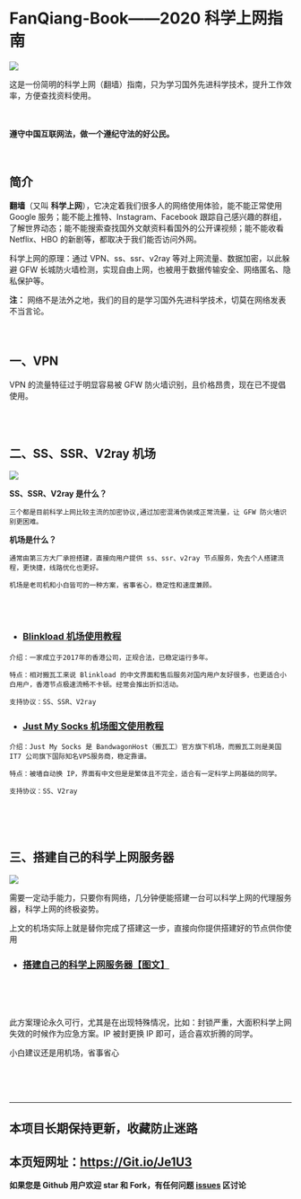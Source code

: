 # FanQiang-Book——2020 科学上网指南

![](https://github.com/xiaoming-ssr/FanQiang-Book/blob/master/1.jpg)

这是一份简明的科学上网（翻墙）指南，只为学习国外先进科学技术，提升工作效率，方便查找资料使用。
<br/>
<br/>
<br/>

**遵守中国互联网法，做一个遵纪守法的好公民。**

<br/>

## 简介
**翻墙**（又叫 **科学上网**），它决定着我们很多人的网络使用体验，能不能正常使用 Google 服务；能不能上推特、Instagram、Facebook 跟踪自己感兴趣的群组，了解世界动态；能不能搜索查找国外文献资料看国外的公开课视频；能不能收看 Netflix、HBO 的新剧等，都取决于我们能否访问外网。

科学上网的原理：通过 VPN、ss、ssr、v2ray 等对上网流量、数据加密，以此躲避 GFW 长城防火墙检测，实现自由上网，也被用于数据传输安全、网络匿名、隐私保护等。

**注：** 网络不是法外之地，我们的目的是学习国外先进科学技术，切莫在网络发表不当言论。
<br/>
<br/>
<br/>

<span id="1">一、VPN</span>
-------------
VPN 的流量特征过于明显容易被 GFW 防火墙识别，且价格昂贵，现在已不提倡使用。

<br/>
<br/>

<span id="2">二、SS、SSR、V2ray 机场</span>
-------------
![](https://github.com/xiaoming-ssr/FanQiang-Book/blob/master/2.png)

****SS、SSR、V2ray 是什么？****

```三个都是目前科学上网比较主流的加密协议,通过加密混淆伪装成正常流量，让 GFW 防火墙识别更困难。```

****机场是什么？****

```通常由第三方大厂承担搭建，直接向用户提供 ss、ssr、v2ray 节点服务，免去个人搭建流程，更快捷，线路优化也更好。```

```机场是老司机和小白皆可的一种方案，省事省心，稳定性和速度兼顾。```

<br/>
<br/>


+ ### [Blinkload 机场使用教程](https://github.com/xiaoming-ssr/FanQiang-Book/wiki/Blinkload-%E6%9C%BA%E5%9C%BA%E2%80%94%E2%80%94%E4%BD%BF%E7%94%A8%E6%95%99%E7%A8%8B)

```介绍：一家成立于2017年的香港公司，正规合法，已稳定运行多年。```

 ```特点：相对搬瓦工来说 Blinkload 的中文界面和售后服务对国内用户友好很多，也更适合小白用户，香港节点极速流畅不卡顿。经常会推出折扣活动。```

```支持协议：SS、SSR、V2ray```

+ ### [Just My Socks 机场图文使用教程](https://github.com/xiaoming-ssr/FanQiang-Book/wiki/%E6%90%AC%E7%93%A6%E5%B7%A5-Just-My-Socks-%E8%AF%A6%E7%BB%86%E5%9B%BE%E6%96%87%E6%95%99%E7%A8%8B)

```介绍：Just My Socks 是 BandwagonHost（搬瓦工）官方旗下机场，而搬瓦工则是美国 IT7 公司旗下国际知名VPS服务商，稳定靠谱。```

```特点：被墙自动换 IP，界面有中文但是是繁体且不完全，适合有一定科学上网基础的同学。```

```支持协议：SS、V2ray```

<br/>
<br/>
<br/>

<span id="3">三、搭建自己的科学上网服务器</span>
----------------
![](https://github.com/xiaoming-ssr/FanQiang-Book/blob/master/3.png)

需要一定动手能力，只要你有网络，几分钟便能搭建一台可以科学上网的代理服务器，科学上网的终极姿势。

上文的机场实际上就是替你完成了搭建这一步，直接向你提供搭建好的节点供你使用

+ ### [搭建自己的科学上网服务器【图文】](https://github.com/xiaoming-ssr/FanQiang-Book/wiki/%E6%90%AD%E5%BB%BA%E8%87%AA%E5%B7%B1%E7%9A%84%E7%A7%91%E5%AD%A6%E4%B8%8A%E7%BD%91%E6%9C%8D%E5%8A%A1%E5%99%A8)


<br/>
<br/>
<br/> 



此方案理论永久可行，尤其是在出现特殊情况，比如：封锁严重，大面积科学上网失效的时候作为应急方案。IP 被封更换 IP 即可，适合喜欢折腾的同学。

小白建议还是用机场，省事省心

<br/>
<br/>
<br/>

----

## 本项目长期保持更新，收藏防止迷路
## 本页短网址：https://Git.io/Je1U3 

**如果您是 Github 用户欢迎 star 和 Fork，有任何问题 [issues](https://github.com/xiaoming-ssr/FanQiang-Book/issues) 区讨论**
